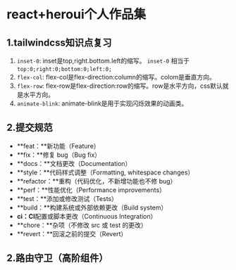 # react+heroui个人作品集

## 1.tailwindcss知识点复习
1. `inset-0`:
inset是top,right.bottom.left的缩写。
`inset-0` 相当于 `top:0;right:0;bottom:0;left:0;`
2. `flex-col`:
flex-col是flex-direction:column的缩写。colom是垂直方向。
3. `flex-row`:
flex-row是flex-direction:row的缩写。row是水平方向，css默认就是水平方向。
4. `animate-blink`:
animate-blink是用于实现闪烁效果的动画类。

## 2.提交规范
- **feat：**新功能（Feature）
- **fix：**修复 bug（Bug fix）
- **docs：**文档更改（Documentation）
- **style：**代码样式调整（Formatting, whitespace changes）
- **refactor：**重构（代码优化，不新增功能也不修 bug）
- **perf：**性能优化（Performance improvements）
- **test：**添加或修改测试（Tests）
- **build：**构建系统或外部依赖更改（Build system）
- **ci：CI**配置或脚本更改（Continuous Integration）
- **chore：**杂项（不修改 src 或 test 的更改）
- **revert：**回滚之前的提交（Revert）

## 2.路由守卫（高阶组件）
